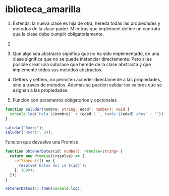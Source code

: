 # iblioteca_amarilla

1. Extends: la nueva clase es hija de otra, hereda todas las propiedades y metodos de la clase padre.
Mientras que implement define un contrato que la clase debe cumplir obligatoriamente.

2. 


3. Que algo sea abstracto significa que no ha sido implementado, en una clase significa que no se puede instanciar directamente. Pero si es posible crear una subclase que herede de la clase abstracta y que implemente todos sus metodos abstractos.


4. Getters y setters, no permiten acceder directamente a las propiedades, sino a traves de metodos.
Ademas se pueden validar los valores que se asignan a las propiedades.

5. Funcion con parametros obligatorios y opcionales

```ts
function saludar(nombre: string, edad?: number): void {
  console.log(`Hola ${nombre}` + (edad ? `, tenés ${edad} años` : ""));
}

saludar("Rodri");
saludar("Rodri", 24);

```

Funcion que devuelve una Promise

```ts
function obtenerDatos(id: number): Promise<string> {
  return new Promise((resolve) => {
    setTimeout(() => {
      resolve(`Datos del id ${id}`);
    }, 1000);
  });
}

obtenerDatos(1).then(console.log);

```